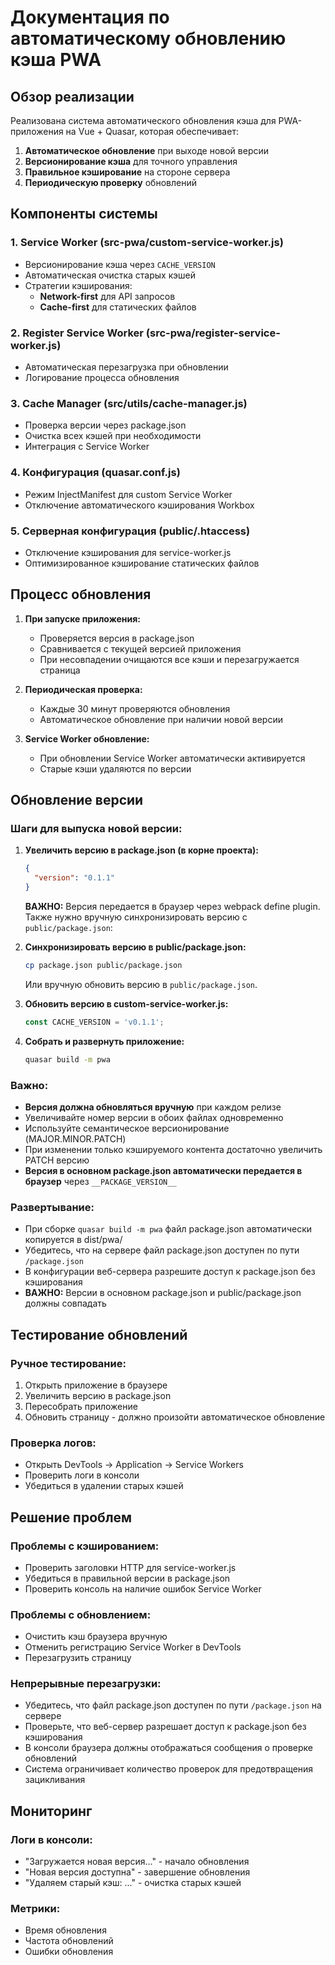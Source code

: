 # Документация по автоматическому обновлению кэша PWA

## Обзор реализации

Реализована система автоматического обновления кэша для PWA-приложения на Vue + Quasar, которая обеспечивает:

1. **Автоматическое обновление** при выходе новой версии
2. **Версионирование кэша** для точного управления
3. **Правильное кэширование** на стороне сервера
4. **Периодическую проверку** обновлений

## Компоненты системы

### 1. Service Worker (src-pwa/custom-service-worker.js)
- Версионирование кэша через `CACHE_VERSION`
- Автоматическая очистка старых кэшей
- Стратегии кэширования:
  - **Network-first** для API запросов
  - **Cache-first** для статических файлов

### 2. Register Service Worker (src-pwa/register-service-worker.js)
- Автоматическая перезагрузка при обновлении
- Логирование процесса обновления

### 3. Cache Manager (src/utils/cache-manager.js)
- Проверка версии через package.json
- Очистка всех кэшей при необходимости
- Интеграция с Service Worker

### 4. Конфигурация (quasar.conf.js)
- Режим InjectManifest для custom Service Worker
- Отключение автоматического кэширования Workbox

### 5. Серверная конфигурация (public/.htaccess)
- Отключение кэширования для service-worker.js
- Оптимизированное кэширование статических файлов

## Процесс обновления

1. **При запуске приложения:**
   - Проверяется версия в package.json
   - Сравнивается с текущей версией приложения
   - При несовпадении очищаются все кэши и перезагружается страница

2. **Периодическая проверка:**
   - Каждые 30 минут проверяются обновления
   - Автоматическое обновление при наличии новой версии

3. **Service Worker обновление:**
   - При обновлении Service Worker автоматически активируется
   - Старые кэши удаляются по версии

## Обновление версии

### Шаги для выпуска новой версии:

1. **Увеличить версию в package.json (в корне проекта):**
   ```json
   {
     "version": "0.1.1"
   }
   ```
   **ВАЖНО:** Версия передается в браузер через webpack define plugin. Также нужно вручную синхронизировать версию с `public/package.json`:

2. **Синхронизировать версию в public/package.json:**
   ```bash
   cp package.json public/package.json
   ```
   Или вручную обновить версию в `public/package.json`.

3. **Обновить версию в custom-service-worker.js:**
   ```javascript
   const CACHE_VERSION = 'v0.1.1';
   ```

4. **Собрать и развернуть приложение:**
   ```bash
   quasar build -m pwa
   ```

### Важно:
- **Версия должна обновляться вручную** при каждом релизе
- Увеличивайте номер версии в обоих файлах одновременно
- Используйте семантическое версионирование (MAJOR.MINOR.PATCH)
- При изменении только кэшируемого контента достаточно увеличить PATCH версию
- **Версия в основном package.json автоматически передается в браузер** через `__PACKAGE_VERSION__`

### Развертывание:
- При сборке `quasar build -m pwa` файл package.json автоматически копируется в dist/pwa/
- Убедитесь, что на сервере файл package.json доступен по пути `/package.json`
- В конфигурации веб-сервера разрешите доступ к package.json без кэширования
- **ВАЖНО:** Версии в основном package.json и public/package.json должны совпадать

## Тестирование обновлений

### Ручное тестирование:
1. Открыть приложение в браузере
2. Увеличить версию в package.json
3. Пересобрать приложение
4. Обновить страницу - должно произойти автоматическое обновление

### Проверка логов:
- Открыть DevTools → Application → Service Workers
- Проверить логи в консоли
- Убедиться в удалении старых кэшей

## Решение проблем

### Проблемы с кэшированием:
- Проверить заголовки HTTP для service-worker.js
- Убедиться в правильной версии в package.json
- Проверить консоль на наличие ошибок Service Worker

### Проблемы с обновлением:
- Очистить кэш браузера вручную
- Отменить регистрацию Service Worker в DevTools
- Перезагрузить страницу

### Непрерывные перезагрузки:
- Убедитесь, что файл package.json доступен по пути `/package.json` на сервере
- Проверьте, что веб-сервер разрешает доступ к package.json без кэширования
- В консоли браузера должны отображаться сообщения о проверке обновлений
- Система ограничивает количество проверок для предотвращения зацикливания

## Мониторинг

### Логи в консоли:
- "Загружается новая версия..." - начало обновления
- "Новая версия доступна" - завершение обновления
- "Удаляем старый кэш: ..." - очистка старых кэшей

### Метрики:
- Время обновления
- Частота обновлений
- Ошибки обновления
